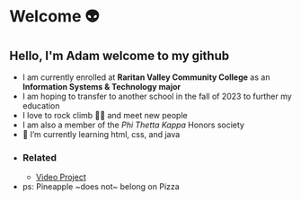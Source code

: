 # Welcome :alien:
## Hello, I'm Adam welcome to my github
- I am currently enrolled at **Raritan Valley Community College** as an **Information Systems & Technology major**
- I am hoping to transfer to another school in the fall of 2023 to further my education
- I love to rock climb :climbing_man: and meet new people
- I am also a member of the *Phi Thetta Kappa* Honors society
- 🌱 I’m currently learning html, css, and java
- ### Related
  -  [Video Project](https://www.youtube.com/watch?v=dQw4w9WgXcQ)
- ps: Pineapple ~does not~ belong on Pizza
